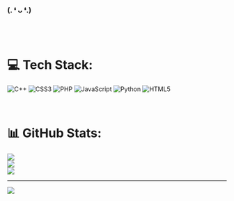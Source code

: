 
<!--
**Natalieefd/Natalieefd** is a ✨ _special_ ✨ repository because its `README.md` (this file) appears on your GitHub profile.

Here are some ideas to get you started:

- 🔭 I’m currently working on ...
- 🌱 I’m currently learning ...
- 👯 I’m looking to collaborate on ...
- 🤔 I’m looking for help with ...
- 💬 Ask me about ...
- 📫 How to reach me: ...
- 😄 Pronouns: ...
- ⚡ Fun fact: ...
-->

<h3>(. ❛ ᴗ ❛.)</h3>

# 
<br>

# 💻 Tech Stack:
![C++](https://img.shields.io/badge/c++-%2300599C.svg?style=for-the-badge&logo=c%2B%2B&logoColor=white) ![CSS3](https://img.shields.io/badge/css3-%231572B6.svg?style=for-the-badge&logo=css3&logoColor=white) ![PHP](https://img.shields.io/badge/php-%23777BB4.svg?style=for-the-badge&logo=php&logoColor=white) ![JavaScript](https://img.shields.io/badge/javascript-%23323330.svg?style=for-the-badge&logo=javascript&logoColor=%23F7DF1E) ![Python](https://img.shields.io/badge/python-3670A0?style=for-the-badge&logo=python&logoColor=ffdd54) ![HTML5](https://img.shields.io/badge/html5-%23E34F26.svg?style=for-the-badge&logo=html5&logoColor=white)
<br><br><br>


# 📊 GitHub Stats:
![](https://github-readme-stats.vercel.app/api?username=natalieefd&theme=dark&hide_border=false&include_all_commits=false&count_private=false)<br/>
![](https://github-readme-streak-stats.herokuapp.com/?user=natalieefd&theme=dark&hide_border=false)<br/>
![](https://github-readme-stats.vercel.app/api/top-langs/?username=natalieefd&theme=dark&hide_border=false&include_all_commits=false&count_private=false&layout=compact)

---
[![](https://visitcount.itsvg.in/api?id=natalieefd&icon=0&color=0)](https://visitcount.itsvg.in)

<!-- Proudly created with GPRM ( https://gprm.itsvg.in ) -->

